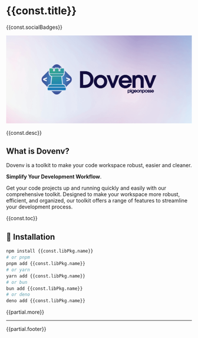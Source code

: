 # {{const.title}}

{{const.socialBadges}}

[![BANNER](https://raw.githubusercontent.com/pigeonposse/dovenv/refs/heads/main/docs/public/banner.png)]({{const.pkg.extra.libraryUrl}})

{{const.desc}}

## What is Dovenv?

Dovenv is a toolkit to make your code workspace robust, easier and cleaner.

**Simplify Your Development Workflow**.

Get your code projects up and running quickly and easily with our comprehensive toolkit. Designed to make your workspace more robust, efficient, and organized, our toolkit offers a range of features to streamline your development process.

{{const.toc}}

## 🔑 Installation

```bash
npm install {{const.libPkg.name}}
# or pnpm
pnpm add {{const.libPkg.name}}
# or yarn
yarn add {{const.libPkg.name}}
# or bun
bun add {{const.libPkg.name}}
# or deno
deno add {{const.libPkg.name}}
```

{{partial.more}}

---

{{partial.footer}}
